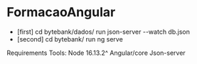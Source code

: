 # FormacaoAngular

- [first] cd bytebank/dados/ run json-server --watch db.json
- [second] cd bytebank/ run ng serve

Requirements Tools:
Node 16.13.2^
Angular/core
Json-server
